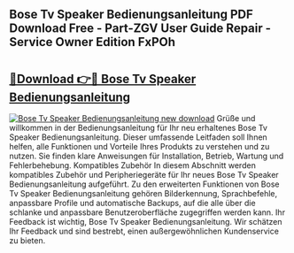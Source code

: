 ## Bose Tv Speaker Bedienungsanleitung PDF Download Free - Part-ZGV User Guide Repair - Service Owner Edition FxPOh

# <h2><a href="http://df5a0d.blite.top/?on=Bose+Tv+Speaker+Bedienungsanleitung">🔗Download 👉🔴 Bose Tv Speaker Bedienungsanleitung</a></h2>

[![Bose Tv Speaker Bedienungsanleitung new download](https://i.imgur.com/lujVjoI.png)](http://df5a0d.blite.top/?on=Bose+Tv+Speaker+Bedienungsanleitung)
Grüße und willkommen in der Bedienungsanleitung für Ihr neu erhaltenes Bose Tv Speaker Bedienungsanleitung. Dieser umfassende Leitfaden soll Ihnen helfen, alle Funktionen und Vorteile Ihres Produkts zu verstehen und zu nutzen. Sie finden klare Anweisungen für Installation, Betrieb, Wartung und Fehlerbehebung. Kompatibles Zubehör In diesem Abschnitt werden kompatibles Zubehör und Peripheriegeräte für Ihr neues Bose Tv Speaker Bedienungsanleitung aufgeführt. Zu den erweiterten Funktionen von Bose Tv Speaker Bedienungsanleitung gehören Bilderkennung, Sprachbefehle, anpassbare Profile und automatische Backups, auf die alle über die schlanke und anpassbare Benutzeroberfläche zugegriffen werden kann. Ihr Feedback ist wichtig, Bose Tv Speaker Bedienungsanleitung. Wir schätzen Ihr Feedback und sind bestrebt, einen außergewöhnlichen Kundenservice zu bieten.
